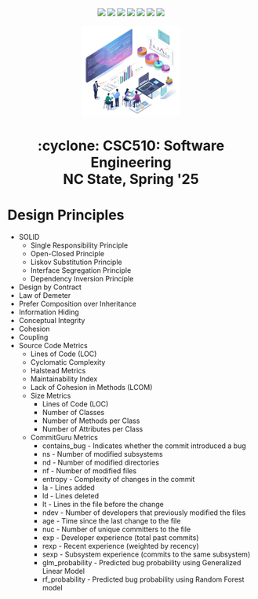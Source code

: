 <p><a name=top> </a>&nbsp;</p>
<p align=center>
    <a
    href="/README.md#top"><img
    src="https://img.shields.io/badge/Home-%23ff5733?style=for-the-badge&logo=home&logoColor=white"></a> <a
    href="/docs/syllabus.md#top"><img
    src="https://img.shields.io/badge/Syllabus-%230055ff?style=for-the-badge&logo=openai&logoColor=white"></a> <a
    href="https://docs.google.com/spreadsheets/d/1Jlx-BBsvVqmWhW1L9Fz6u18vPSjGXj1i/edit?usp=sharing&ouid=110996670184359055145&rtpof=true&sd=true"><img
    src="https://img.shields.io/badge/Groups-%23ffd700?style=for-the-badge&logo=users&logoColor=white"></a> <a
    href="https://moodle-courses2425.wolfware.ncsu.edu/course/view.php?id=7150"><img
    src="https://img.shields.io/badge/Moodle-%23dc143c?style=for-the-badge&logo=moodle&logoColor=white"></a> <a
    href="https://discord.gg/whDXzJGP"><img
    src="https://img.shields.io/badge/Discord-%23008080?style=for-the-badge&logo=discord&logoColor=white"></a> <a
    href="https://ncsu.hosted.panopto.com/Panopto/Pages/Sessions/List.aspx?folderID=958aa5e8-f99e-441f-a545-b26400dfe515"><img
    src="https://img.shields.io/badge/Videos-%23ffa500?style=for-the-badge&logo=youtube&logoColor=white"></a> <a
    href="/LICENSE.md"><img
    src="https://img.shields.io/badge/(c)%20Tim%20Menzies,%202025-%234b4b4b?style=for-the-badge&logoColor=white"></a>
    <br>&nbsp;<br>
    <img width=200 src="/img/banner2.png">
</p>
<h1 align="center">:cyclone:&nbsp;CSC510: Software Engineering<br>NC&nbsp;State, Spring&nbsp;'25</h1>
      



# Design Principles


- SOLID
  - Single Responsibility Principle
  - Open-Closed Principle
  - Liskov Substitution Principle
  - Interface Segregation Principle
  - Dependency Inversion Principle
- Design by Contract
- Law of Demeter
- Prefer Composition over Inheritance
- Information Hiding
- Conceptual Integrity
- Cohesion
- Coupling
- Source Code Metrics
  - Lines of Code (LOC)
  - Cyclomatic Complexity
  - Halstead Metrics
  - Maintainability Index
  - Lack of Cohesion in Methods (LCOM)
  - Size Metrics
    - Lines of Code (LOC)
    - Number of Classes
    - Number of Methods per Class
    - Number of Attributes per Class
  - CommitGuru Metrics
    - contains_bug - Indicates whether the commit introduced a bug
    - ns - Number of modified subsystems
    - nd - Number of modified directories
    - nf - Number of modified files
    - entropy - Complexity of changes in the commit
    - la - Lines added
    - ld - Lines deleted
    - lt - Lines in the file before the change
    - ndev - Number of developers that previously modified the files
    - age - Time since the last change to the file
    - nuc - Number of unique committers to the file
    - exp - Developer experience (total past commits)
    - rexp - Recent experience (weighted by recency)
    - sexp - Subsystem experience (commits to the same subsystem)
    - glm_probability - Predicted bug probability using Generalized Linear Model
    - rf_probability - Predicted bug probability using Random Forest model


